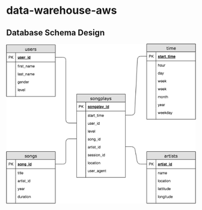 # data-warehouse-aws


## Database Schema Design

![Our Database looks like the following](https://github.com/hamadalaqeel/data-warehouse-aws/blob/master/Database%20Schema.png)
